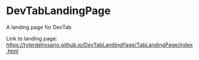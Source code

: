 # DevTabLandingPage
A landing page for DevTab

Link to landing page: https://tylerdelrosario.github.io/DevTabLandingPage/TabLandingPage/index.html
